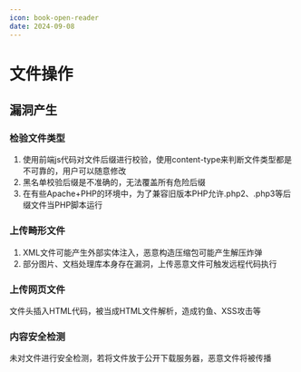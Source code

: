 ```yaml
---
icon: book-open-reader
date: 2024-09-08
---
```



# 文件操作

<!-- more -->

## 漏洞产生

### 检验文件类型

1. 使用前端js代码对文件后缀进行校验，使用content-type来判断文件类型都是不可靠的，用户可以随意修改
2. 黑名单校验后缀是不准确的，无法覆盖所有危险后缀
3. 在有些Apache+PHP的环境中，为了兼容旧版本PHP允许.php2、.php3等后缀文件当PHP脚本运行

### 上传畸形文件

1. XML文件可能产生外部实体注入，恶意构造压缩包可能产生解压炸弹
2. 部分图片、文档处理库本身存在漏洞，上传恶意文件可触发远程代码执行

### 上传网页文件

文件头插入HTML代码，被当成HTML文件解析，造成钓鱼、XSS攻击等

### 内容安全检测

未对文件进行安全检测，若将文件放于公开下载服务器，恶意文件将被传播


